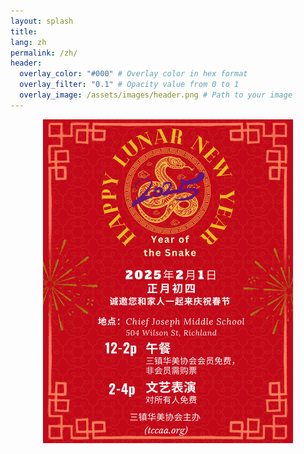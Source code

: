 ```yaml
---
layout: splash
title:
lang: zh
permalink: /zh/
header:
  overlay_color: "#000" # Overlay color in hex format
  overlay_filter: "0.1" # Opacity value from 0 to 1
  overlay_image: /assets/images/header.png # Path to your image
---
```


<img src="/assets/images/events/2025_SF_zh.JPG" alt="Centered Image" style="display: block; margin: 0 auto;" width="400">

